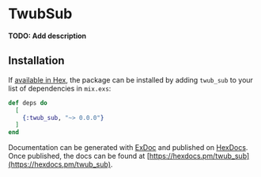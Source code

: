 # TwubSub

**TODO: Add description**

## Installation

If [available in Hex](https://hex.pm/docs/publish), the package can be installed
by adding `twub_sub` to your list of dependencies in `mix.exs`:

```elixir
def deps do
  [
    {:twub_sub, "~> 0.0.0"}
  ]
end
```

Documentation can be generated with [ExDoc](https://github.com/elixir-lang/ex_doc)
and published on [HexDocs](https://hexdocs.pm). Once published, the docs can
be found at [https://hexdocs.pm/twub_sub](https://hexdocs.pm/twub_sub).
